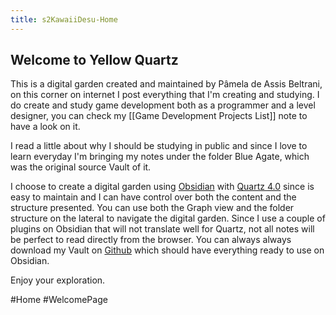 ```yaml
---
title: s2KawaiiDesu-Home
---
```

## Welcome to Yellow Quartz

This is a digital garden created and maintained by Pâmela de Assis Beltrani, on this corner on internet I post everything that I'm creating and studying. I do create and study game development both as a programmer and a level designer, you can check my [[Game Development Projects List]] note to have a look on it.

I read a little about why I should be studying in public and since I love to learn everyday I'm bringing my notes under the folder Blue Agate, which was the original source Vault of it.

I choose to create a digital garden using  [Obsidian](https://obsidian.md) with [Quartz 4.0](https://quartz.jzhao.xyz) since is easy to maintain and I can have control over both the content and the structure presented. You can use both the Graph view and the folder structure on the lateral to navigate the digital garden. Since I use a couple of plugins on Obsidian that will not translate well for Quartz, not all notes will be perfect to read directly from the browser. You can always always download my Vault on [Github](https://github.com/PamNawi/YellowQuartz) which should have everything ready to use on Obsidian.

Enjoy your exploration.

#Home #WelcomePage
